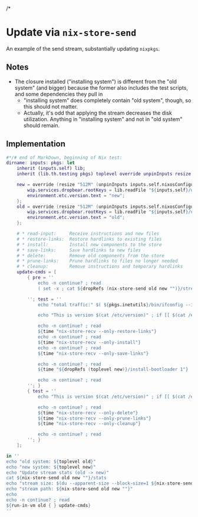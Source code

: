 /*

# Update via `nix-store-send`

An example of the send stream, substantially updating `nixpkgs`.


## Notes

* The closure installed ("installing system") is different from the "old system" (and bigger) because the former also includes the test scripts, and some dependencies they pull in
    * "installing system" does completely contain "old system", though, so this should not matter.
    * Actually, it's odd that applying the stream decreases the disk utilization. Anything in "installing system" and not in "old system" should remain.


## Implementation

```nix
#*/# end of MarkDown, beginning of Nix test:
dirname: inputs: pkgs: let
    inherit (inputs.self) lib;
    inherit (lib.th.testing pkgs) toplevel override unpinInputs resize dropRefs time disk-usage nix-store-send run-in-vm;

    new = override (resize "512M" (unpinInputs inputs.self.nixosConfigurations."new:x64-minimal")) {
        wip.services.dropbear.rootKeys = lib.readFile "${inputs.self}/utils/res/ssh_testkey_1.pub";
        environment.etc.version.text = "new";
    };
    old = override (resize "512M" (unpinInputs inputs.self.nixosConfigurations."old:x64-minimal")) {
        wip.services.dropbear.rootKeys = lib.readFile "${inputs.self}/utils/res/ssh_testkey_1.pub";
        environment.etc.version.text = "old";
    };

    # * read-input:     Receive instructions and new files
    # * restore-links:  Restore hardlinks to existing files
    # * install:        Install new components to the store
    # * save-links:     Save hardlinks to new files
    # * delete:         Remove old components from the store
    # * prune-links:    Prune hardlinks to files no longer needed
    # * cleanup:        Remove instructions and temporary hardlinks
    update-cmds = [
        { pre = ''
            echo -n continue? ; read
            ( set -x ; cat ${dropRefs (nix-store-send old new "")}/stream ) | $ssh -- '${time "nix-store-recv --only-read-input --status"}'

        ''; test = ''
            echo "total traffic:" $( ${pkgs.inetutils}/bin/ifconfig --interface=ens3 | ${pkgs.gnugrep}/bin/grep -Pe 'RX bytes:' )

            echo "This is version $(cat /etc/version)" ; if [[ $(cat /etc/version) != old ]] ; then echo "dang ..." ; false ; fi

            echo -n continue? ; read
            ${time "nix-store-recv --only-restore-links"}
            echo -n continue? ; read
            ${time "nix-store-recv --only-install"}
            echo -n continue? ; read
            ${time "nix-store-recv --only-save-links"}

            echo -n continue? ; read
            ${time "${dropRefs (toplevel new)}/install-bootloader 1"}

            echo -n continue? ; read
        ''; }
        { test = ''
            echo "This is version $(cat /etc/version)" ; if [[ $(cat /etc/version) != new ]] ; then echo "dang ..." ; false ; fi

            echo -n continue? ; read
            ${time "nix-store-recv --only-delete"}
            ${time "nix-store-recv --only-prune-links"}
            ${time "nix-store-recv --only-cleanup"}

            echo -n continue? ; read
        ''; }
    ];

in ''
echo "old system: ${toplevel old}"
echo "new system: ${toplevel new}"
echo "Update stream stats (old -> new)"
cat ${nix-store-send old new ""}/stats
echo "stream size: $(du --apparent-size --block-size=1 ${nix-store-send old new ""}/stream | cut -f1)"
echo "stream path: ${nix-store-send old new ""}"
echo
echo -n continue? ; read
${run-in-vm old { } update-cmds}
''
